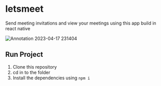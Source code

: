 # letsmeet
Send meeting invitations and view your meetings using this app build in react native

![Annotation 2023-04-17 231404](https://github.com/LouisMuriuki/letsmeet/assets/42152260/feffb466-df77-4df6-bf70-a3284079b678)

## Run Project
1. Clone this repository
2. cd in to the folder
3. Install the dependencies using `npm i`
